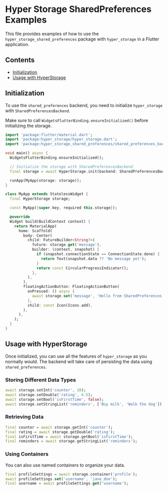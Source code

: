 # Hyper Storage SharedPreferences Examples

This file provides examples of how to use the `hyper_storage_shared_preferences` package with `hyper_storage` in a Flutter application.

## Contents

-   [Initialization](#initialization)
-   [Usage with HyperStorage](#usage-with-hyperstorage)

## Initialization

To use the `shared_preferences` backend, you need to initialize `hyper_storage` with `SharedPreferencesBackend`.

Make sure to call `WidgetsFlutterBinding.ensureInitialized()` before initializing the storage.

```dart
import 'package:flutter/material.dart';
import 'package:hyper_storage/hyper_storage.dart';
import 'package:hyper_storage_shared_preferences/shared_preferences_backend.dart';

void main() async {
  WidgetsFlutterBinding.ensureInitialized();

  // Initialize the storage with SharedPreferencesBackend
  final storage = await HyperStorage.init(backend: SharedPreferencesBackend());

  runApp(MyApp(storage: storage));
}

class MyApp extends StatelessWidget {
  final HyperStorage storage;

  const MyApp({super.key, required this.storage});

  @override
  Widget build(BuildContext context) {
    return MaterialApp(
      home: Scaffold(
        body: Center(
          child: FutureBuilder<String?>(
            future: storage.get('message'),
            builder: (context, snapshot) {
              if (snapshot.connectionState == ConnectionState.done) {
                return Text(snapshot.data ?? 'No message yet');
              }
              return const CircularProgressIndicator();
            },
          ),
        ),
        floatingActionButton: FloatingActionButton(
          onPressed: () async {
            await storage.set('message', 'Hello from SharedPreferences!');
          },
          child: const Icon(Icons.add),
        ),
      ),
    );
  }
}
```

## Usage with HyperStorage

Once initialized, you can use all the features of `hyper_storage` as you normally would. The backend will take care of persisting the data using `shared_preferences`.

### Storing Different Data Types

```dart
await storage.setInt('counter', 10);
await storage.setDouble('rating', 4.5);
await storage.setBool('isFirstTime', false);
await storage.setStringList('reminders', ['Buy milk', 'Walk the dog']);
```

### Retrieving Data

```dart
final counter = await storage.getInt('counter');
final rating = await storage.getDouble('rating');
final isFirstTime = await storage.getBool('isFirstTime');
final reminders = await storage.getStringList('reminders');
```

### Using Containers

You can also use named containers to organize your data.

```dart
final profileSettings = await storage.container('profile');
await profileSettings.set('username', 'jane_doe');
final username = await profileSettings.get('username');
```
